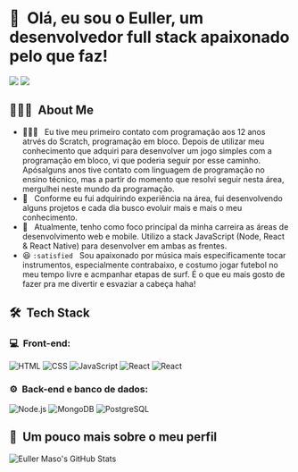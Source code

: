 <h1>👋 &nbsp;Olá, eu sou o Euller, um desenvolvedor full stack apaixonado pelo que faz!</h1>
<p align="center">

<a href="https://www.linkedin.com/in/euller-maso-8a13b721a/"><img src="https://img.shields.io/badge/-Euller%20Maso-0077B5?style=flat-square&logo=Linkedin&logoColor=white"/></a>
<a href="mailto:euller.maso@gmail.com"><img src="https://img.shields.io/badge/-euller.maso@gmail.com-D14836?style=flat-square&logo=Gmail&logoColor=white"/></a>

</p>

<h2> 👨🏻‍💻 &nbsp;About Me </h2>

- 👨🏻‍💻 &nbsp; Eu tive meu primeiro contato com programação aos 12 anos atrvés do Scratch, programação em bloco. Depois de utilizar meu conhecimento que adquiri para desenvolver um jogo simples com a programação em bloco, vi que poderia seguir por esse caminho. Apósalguns anos tive contato com linguagem de programação no ensino técnico, mas a partir do momento que resolvi seguir nesta área, mergulhei neste mundo da programação.
- 💚 &nbsp; Conforme eu fui adquirindo experiência na área, fui desenvolvendo alguns projetos e cada dia busco evoluir mais e mais o meu conhecimento.
- 🚀 &nbsp; Atualmente, tenho como foco principal da minha carreira as áreas de desenvolvimento web e mobile. Utilizo a stack JavaScript (Node, React & React Native) para desenvolver em ambas as frentes.
- :satisfied: `:satisfied` &nbsp; Sou apaixonado por música mais especificamente tocar instrumentos, especialmente contrabaixo, e costumo jogar futebol no meu tempo livre e acmpanhar etapas de surf. É o que eu mais gosto de fazer pra me divertir e esvaziar a cabeça haha!


<h2> 🛠 &nbsp;Tech Stack</h2>
<h3>💻 &nbsp;Front-end:</h3>

![HTML](https://img.shields.io/badge/-HTML-333333?style=flat&logo=HTML5)
![CSS](https://img.shields.io/badge/-CSS-333333?style=flat&logo=CSS3&logoColor=1572B6)
![JavaScript](https://img.shields.io/badge/-JavaScript-333333?style=flat&logo=javascript)
![React](https://img.shields.io/badge/-React-333333?style=flat&logo=react)
![React](https://img.shields.io/badge/-React%20Native-333333?style=flat&logo=react)

<h3>⚙️ &nbsp;Back-end e banco de dados:</h3>

![Node.js](https://img.shields.io/badge/-Node.js-333333?style=flat&logo=node.js)
![MongoDB](https://img.shields.io/badge/-MongoDB-333333?style=flat&logo=mongodb)
![PostgreSQL](https://img.shields.io/badge/-PostgreSQL-333333?style=flat&logo=postgresql)


<h2>🚀 &nbsp;Um pouco mais sobre o meu perfil</h2>

![Euller Maso's GitHub Stats](https://github-readme-stats.vercel.app/api?username=eullermaso&show_icons=true&theme=dracula)
